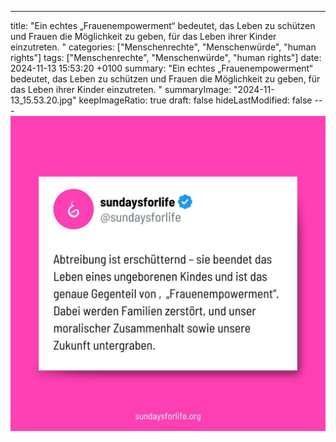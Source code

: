 ---
title: "Ein echtes „Frauenempowerment“ bedeutet, das Leben zu schützen und Frauen die Möglichkeit zu geben, für das Leben ihrer Kinder einzutreten. "
categories: ["Menschenrechte", "Menschenwürde", "human rights"]
tags: ["Menschenrechte", "Menschenwürde", "human rights"]
date: 2024-11-13 15:53:20 +0100
summary: "Ein echtes „Frauenempowerment“ bedeutet, das Leben zu schützen und Frauen die Möglichkeit zu geben, für das Leben ihrer Kinder einzutreten. "
summaryImage: "2024-11-13_15.53.20.jpg"
keepImageRatio: true
draft: false
hideLastModified: false
---[![Ein echtes „Frauenempowerment“ bedeutet, das Leben zu schützen und Frauen die Möglichkeit zu geben, für das Leben ihrer Kinder einzutreten. ](2024-11-13_15.53.20.jpg "Ein echtes „Frauenempowerment“ bedeutet, das Leben zu schützen und Frauen die Möglichkeit zu geben, für das Leben ihrer Kinder einzutreten. ")](https://www.sundaysforlife.org/de)